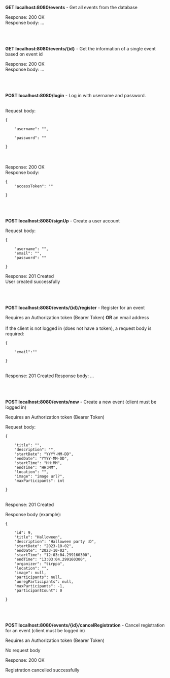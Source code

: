 **GET localhost:8080/events** - Get all events from the database

Response: 200 OK  
Response body:  ...

</br></br></br>
**GET localhost:8080/events/{id}**  - Get the information of a single event based on event id

Response: 200 OK  
Response body: ...

</br></br></br>
**POST localhost:8080/login** - Log in with username and password.  

</br>
Request body:

```
{    

    "username": "",  

    "password": ""    

}
```
</br></br>
Response: 200 OK   
Response body:
```
{    
    "accessToken": ""    

}
```
  
</br></br></br>
**POST localhost:8080/signUp** - Create a user account  

Request body:  
```
{  

    "username": "",
    "email": "",
    "password": ""  

}  
``` 


Response: 201 Created  </br>
User created successfully  
  
</br></br></br>
**POST localhost:8080/events/{id}/register** - Register for an event   

Requires an Authorization token (Bearer Token) **OR** an email address  
</br>
If the client is not logged in (does not have a token), a request body is required:  
```
{  

    "email":""  

}
```
</br>
Response: 201 Created  
Response body:   ...

</br></br></br>
**POST localhost:8080/events/new** - Create a new event (client must be logged in)  

Requires an Authorization token (Bearer Token)   

Request body:  
```
{  

    "title": "",
    "description": "",
    "startDate": "YYYY-MM-DD",
    "endDate": "YYYY-MM-DD",
    "startTime": "HH:MM",
    "endTime": "HH:MM",
    "location": "",
    "image": "image url?",
    "maxParticipants": int  

}  
```


</br>
Response: 201 Created  

Response body (example):  
```
{  

    "id": 9,
    "title": "Halloween",
    "description": "Halloween party :D",
    "startDate": "2023-10-02",
    "endDate": "2023-10-02",
    "startTime": "12:03:04.299160300",
    "endTime": "13:03:04.299160300",
    "organizer": "tirppa",
    "location": "",
    "image": null,
    "participants": null,
    "unregParticipants": null,
    "maxParticipants": -1,
    "participantCount": 0  

}
```
</br></br></br>
**POST localhost:8080/events/{id}/cancelRegistration** - Cancel registration for an event (client must be logged in)  

Requires an Authorization token (Bearer Token)   

No request body  


Response: 200 OK

Registration cancelled successfully  
